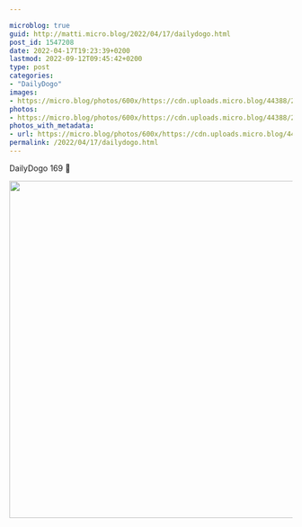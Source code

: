 ```yaml
---

microblog: true
guid: http://matti.micro.blog/2022/04/17/dailydogo.html
post_id: 1547208
date: 2022-04-17T19:23:39+0200
lastmod: 2022-09-12T09:45:42+0200
type: post
categories:
- "DailyDogo"
images:
- https://micro.blog/photos/600x/https://cdn.uploads.micro.blog/44388/2022/be0d32025a.jpg
photos:
- https://micro.blog/photos/600x/https://cdn.uploads.micro.blog/44388/2022/be0d32025a.jpg
photos_with_metadata:
- url: https://micro.blog/photos/600x/https://cdn.uploads.micro.blog/44388/2022/be0d32025a.jpg
permalink: /2022/04/17/dailydogo.html
---
```

DailyDogo 169 🐶

<img src="https://micro.blog/photos/600x/https://blog.martin-haehnel.de/uploads/2022/be0d32025a.jpg" width="600" height="600" alt="" />
